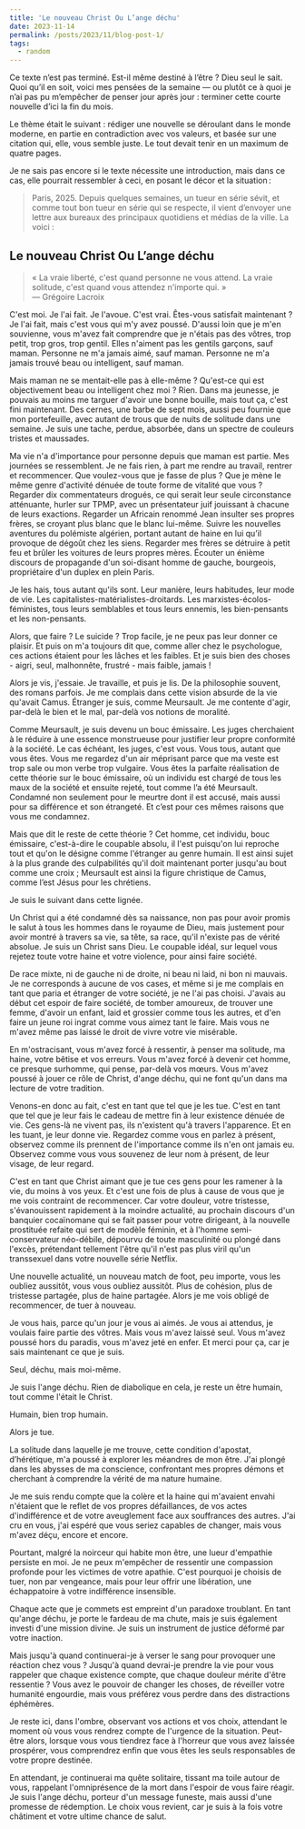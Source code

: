 ```yaml
---
title: 'Le nouveau Christ Ou L’ange déchu'
date: 2023-11-14
permalink: /posts/2023/11/blog-post-1/
tags:
  - random
---
```


Ce texte n’est pas terminé. Est-il même destiné à l’être ? Dieu seul le sait. Quoi qu’il en soit, voici mes pensées de la semaine — ou plutôt ce à quoi je n’ai pas pu m’empêcher de penser jour après jour : terminer cette courte nouvelle d’ici la fin du mois.

Le thème était le suivant : rédiger une nouvelle se déroulant dans le monde moderne, en partie en contradiction avec vos valeurs, et basée sur une citation qui, elle, vous semble juste. Le tout devait tenir en un maximum de quatre pages.

Je ne sais pas encore si le texte nécessite une introduction, mais dans ce cas, elle pourrait ressembler à ceci, en posant le décor et la situation : 

> Paris, 2025. Depuis quelques semaines, un tueur en série sévit, et comme tout bon tueur en série qui se respecte, il vient d’envoyer une lettre aux bureaux des principaux quotidiens et médias de la ville. La voici :

## Le nouveau Christ Ou L’ange déchu

> « La vraie liberté, c'est quand personne ne vous attend. La vraie solitude, c'est quand vous attendez n'importe qui. »  
> — Grégoire Lacroix

C'est moi. Je l'ai fait. Je l'avoue. C'est vrai. Êtes-vous satisfait maintenant ? Je l'ai fait, mais c'est vous qui m'y avez poussé. D'aussi loin que je m'en souvienne, vous m'avez fait comprendre que je n'étais pas des vôtres, trop petit, trop gros, trop gentil. Elles n'aiment pas les gentils garçons, sauf maman. Personne ne m'a jamais aimé, sauf maman. Personne ne m'a jamais trouvé beau ou intelligent, sauf maman.

Mais maman ne se mentait-elle pas à elle-même ? Qu'est-ce qui est objectivement beau ou intelligent chez moi ? Rien. Dans ma jeunesse, je pouvais au moins me targuer d'avoir une bonne bouille, mais tout ça, c'est fini maintenant. Des cernes, une barbe de sept mois, aussi peu fournie que mon portefeuille, avec autant de trous que de nuits de solitude dans une semaine. Je suis une tache, perdue, absorbée, dans un spectre de couleurs tristes et maussades.

Ma vie n'a d'importance pour personne depuis que maman est partie. Mes journées se ressemblent. Je ne fais rien, à part me rendre au travail, rentrer et recommencer. Que voulez-vous que je fasse de plus ? Que je mène le même genre d'activité dénuée de toute forme de vitalité que vous ? Regarder dix commentateurs drogués, ce qui serait leur seule circonstance atténuante, hurler sur TPMP, avec un présentateur juif jouissant à chacune de leurs exactions. Regarder un Africain renommé Jean insulter ses propres frères, se croyant plus blanc que le blanc lui-même. Suivre les nouvelles aventures du polémiste algérien, portant autant de haine en lui qu’il provoque de dégoût chez les siens. Regarder mes frères se détruire à petit feu et brûler les voitures de leurs propres mères. Écouter un énième discours de propagande d'un soi-disant homme de gauche, bourgeois, propriétaire d'un duplex en plein Paris.

Je les hais, tous autant qu'ils sont. Leur manière, leurs habitudes, leur mode de vie. Les capitalistes-matérialistes-droitards. Les marxistes-écolos-féministes, tous leurs semblables et tous leurs ennemis, les bien-pensants et les non-pensants.

Alors, que faire ? Le suicide ? Trop facile, je ne peux pas leur donner ce plaisir. Et puis on m'a toujours dit que, comme aller chez le psychologue, ces actions étaient pour les lâches et les faibles. Et je suis bien des choses - aigri, seul, malhonnête, frustré - mais faible, jamais !

Alors je vis, j'essaie. Je travaille, et puis je lis. De la philosophie souvent, des romans parfois. Je me complais dans cette vision absurde de la vie qu'avait Camus. Étranger je suis, comme Meursault. Je me contente d'agir, par-delà le bien et le mal, par-delà vos notions de moralité.

Comme Meursault, je suis devenu un bouc émissaire. Les juges cherchaient à le réduire à une essence monstrueuse pour justifier leur propre conformité à la société. Le cas échéant, les juges, c'est vous. Vous tous, autant que vous êtes. Vous me regardez d'un air méprisant parce que ma veste est trop sale ou mon verbe trop vulgaire. Vous êtes la parfaite réalisation de cette théorie sur le bouc émissaire, où un individu est chargé de tous les maux de la société et ensuite rejeté, tout comme l’a été Meursault. Condamné non seulement pour le meurtre dont il est accusé, mais aussi pour sa différence et son étrangeté. Et c’est pour ces mêmes raisons que vous me condamnez.

Mais que dit le reste de cette théorie ? Cet homme, cet individu, bouc émissaire, c'est-à-dire le coupable absolu, il l'est puisqu'on lui reproche tout et qu'on le désigne comme l'étranger au genre humain. Il est ainsi sujet à la plus grande des culpabilités qu'il doit maintenant porter jusqu'au bout comme une croix ; Meursault est ainsi la figure christique de Camus, comme l’est Jésus pour les chrétiens.

Je suis le suivant dans cette lignée.

Un Christ qui a été condamné dès sa naissance, non pas pour avoir promis le salut à tous les hommes dans le royaume de Dieu, mais justement pour avoir montré à travers sa vie, sa tête, sa race, qu'il n'existe pas de vérité absolue. Je suis un Christ sans Dieu. Le coupable idéal, sur lequel vous rejetez toute votre haine et votre violence, pour ainsi faire société.

De race mixte, ni de gauche ni de droite, ni beau ni laid, ni bon ni mauvais. Je ne corresponds à aucune de vos cases, et même si je me complais en tant que paria et étranger de votre société, je ne l'ai pas choisi. J'avais au début cet espoir de faire société, de tomber amoureux, de trouver une femme, d'avoir un enfant, laid et grossier comme tous les autres, et d'en faire un jeune roi ingrat comme vous aimez tant le faire. Mais vous ne m'avez même pas laissé le droit de vivre votre vie misérable.

En m'ostracisant, vous m'avez forcé à ressentir, à penser ma solitude, ma haine, votre bêtise et vos erreurs. Vous m'avez forcé à devenir cet homme, ce presque surhomme, qui pense, par-delà vos mœurs. Vous m'avez poussé à jouer ce rôle de Christ, d'ange déchu, qui ne font qu'un dans ma lecture de votre tradition.

Venons-en donc au fait, c'est en tant que tel que je les tue. C'est en tant que tel que je leur fais le cadeau de mettre fin à leur existence dénuée de vie. Ces gens-là ne vivent pas, ils n'existent qu'à travers l'apparence. Et en les tuant, je leur donne vie. Regardez comme vous en parlez à présent, observez comme ils prennent de l'importance comme ils n'en ont jamais eu. Observez comme vous vous souvenez de leur nom à présent, de leur visage, de leur regard.

C'est en tant que Christ aimant que je tue ces gens pour les ramener à la vie, du moins à vos yeux. Et c'est une fois de plus à cause de vous que je me vois contraint de recommencer. Car votre douleur, votre tristesse, s'évanouissent rapidement à la moindre actualité, au prochain discours d'un banquier cocaïnomane qui se fait passer pour votre dirigeant, à la nouvelle prostituée refaite qui sert de modèle féminin, et à l'homme semi-conservateur néo-débile, dépourvu de toute masculinité ou plongé dans l'excès, prétendant tellement l'être qu'il n'est pas plus viril qu'un transsexuel dans votre nouvelle série Netflix.

 

Une nouvelle actualité, un nouveau match de foot, peu importe, vous les oubliez aussitôt, vous vous oubliez aussitôt. Plus de cohésion, plus de tristesse partagée, plus de haine partagée. Alors je me vois obligé de recommencer, de tuer à nouveau.

 

Je vous hais, parce qu'un jour je vous ai aimés. Je vous ai attendus, je voulais faire partie des vôtres. Mais vous m'avez laissé seul. Vous m'avez poussé hors du paradis, vous m'avez jeté en enfer. Et merci pour ça, car je sais maintenant ce que je suis.

Seul, déchu, mais moi-même.

 

Je suis l'ange déchu. Rien de diabolique en cela, je reste un être humain, tout comme l'était le Christ.

Humain, bien trop humain.

Alors je tue.

 

La solitude dans laquelle je me trouve, cette condition d'apostat, d’hérétique, m'a poussé à explorer les méandres de mon être. J'ai plongé dans les abysses de ma conscience, confrontant mes propres démons et cherchant à comprendre la vérité de ma nature humaine.

 

Je me suis rendu compte que la colère et la haine qui m'avaient envahi n'étaient que le reflet de vos propres défaillances, de vos actes d'indifférence et de votre aveuglement face aux souffrances des autres. J'ai cru en vous, j'ai espéré que vous seriez capables de changer, mais vous m'avez déçu, encore et encore.

 

Pourtant, malgré la noirceur qui habite mon être, une lueur d'empathie persiste en moi. Je ne peux m'empêcher de ressentir une compassion profonde pour les victimes de votre apathie. C'est pourquoi je choisis de tuer, non par vengeance, mais pour leur offrir une libération, une échappatoire à votre indifférence insensible.

 

Chaque acte que je commets est empreint d'un paradoxe troublant. En tant qu'ange déchu, je porte le fardeau de ma chute, mais je suis également investi d'une mission divine. Je suis un instrument de justice déformé par votre inaction.

 

Mais jusqu'à quand continuerai-je à verser le sang pour provoquer une réaction chez vous ? Jusqu'à quand devrai-je prendre la vie pour vous rappeler que chaque existence compte, que chaque douleur mérite d'être ressentie ? Vous avez le pouvoir de changer les choses, de réveiller votre humanité engourdie, mais vous préférez vous perdre dans des distractions éphémères.

 

Je reste ici, dans l'ombre, observant vos actions et vos choix, attendant le moment où vous vous rendrez compte de l'urgence de la situation. Peut-être alors, lorsque vous vous tiendrez face à l'horreur que vous avez laissée prospérer, vous comprendrez enfin que vous êtes les seuls responsables de votre propre destinée.

 

En attendant, je continuerai ma quête solitaire, tissant ma toile autour de vous, rappelant l'omniprésence de la mort dans l'espoir de vous faire réagir. Je suis l'ange déchu, porteur d'un message funeste, mais aussi d'une promesse de rédemption. Le choix vous revient, car je suis à la fois votre châtiment et votre ultime chance de salut.

